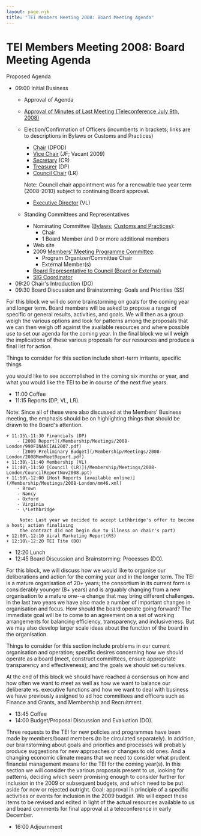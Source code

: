 ```yaml
---
layout: page.njk
title: "TEI Members Meeting 2008: Board Meeting Agenda"
---
```

# TEI Members Meeting 2008: Board Meeting Agenda





Proposed Agenda
 
 * 09:00 Initial Business
	+ Approval of Agenda
	+ [Approval of Minutes of Last Meeting (Teleconference July 9th, 2008\)](/Board/bm29.xml)
	+ Election/Confirmation of Officers (incumbents in brackets; links are to descriptions
	 in Bylaws or Customs and Practices)
		- [Chair](/About/bylaws.xml#TEIby-A3.2) (DPOD)
		- [Vice Chair](/About/bylaws.xml#TEIby-A3.3) (JF; Vacant 2009\)
		- [Secretary](/About/bylaws.xml#TEIby-A3.4) (CR)
		- [Treasurer](/About/bylaws.xml#TEIby-A3.5) (DP)
		- [Council Chair](/About/bylaws.xml#TEIby-A3.6) (LR)
		 
		 Note: Council chair appointment was for a renewable two year term (2008\-2010\) subject
		 to continuing Board approval.
		- [Executive Director](/Board/procedures.xml#body.1_div.1) (VL)
	+ Standing Committees and Representatives
		- Nominating Committee ([Bylaws](/About/bylaws.xml#TEIby-A6.6);
		 [Customs and Practices](/Board/procedures.xml#body.1_div.2_div.3)):
			* Chair
			* 1 Board Member and 0 or more additional members
		- Web site
		- 2009 [Members' Meeting Programme Committee](/Board/procedures.xml#body.1_div.2_div.1):
			* Program Organizer/Committee Chair
			* External Member(s)
		- [Board Representative to Council (Board or External)](/About/bylaws.xml#TEIby-A6.2)
		- [SIG Coordinator](/Board/procedures.xml#body.1_div.5_div.1)
* 09:20 Chair's Introduction (DO)
* 09:30 Board Discussion and Brainstorming: Goals and Priorities (SS)
 
 For this block we will do some brainstorming on goals for the coming
 year and longer term. Board members will be asked to propose a range of
 specific or general results, activities, and goals. We will then as
 a group weigh the various options and look for patterns among the
 proposals that we can then weigh off against the available resources and
 where possible use to set our agenda for the coming year. In the final block
 we will weigh the implications of these various proposals for our resources
 and produce a final list for action.
 


Things to consider for this section include short\-term irritants, specific things
 
 you would like to see accomplished in the coming six months or year, and what you
 would like the TEI to be in course of the next five years.
* 11:00 Coffee
* 11:15 Reports (DP, VL, LR).
 
 Note: Since all of these were also discussed at the Members' Business meeting, the
 emphasis
 should be on highlighting things that should be drawn to the Board's attention.
 


	+ 11:15\-11:30 Financials (DP)
		- [2008 Report](/Membership/Meetings/2008-London/990FINANCIAL2007.pdf)
		- [2009 Preliminary Budget](/Membership/Meetings/2008-London/2008MemMeetReport.pdf)
	+ 11:30\-11:40 Membership (VL)
	+ 11:40\-11:50 [Council (LR)](/Membership/Meetings/2008-London/CouncilReportNov2008.ppt)
	+ 11:50\-12:00 [Host Reports (available online)](/Membership/Meetings/2008-London/mm46.xml)
		- Brown
		- Nancy
		- Oxford
		- Virginia
		- \*Lethbridge
		 
		 Note: Last year we decided to accept Lethbridge's offer to become a host; action finalising
		 the contract did not begin due to illness on chair's part)
	+ 12:00\-12:10 Viral Marketing Report(RS)
	+ 12:10\-12:20 TEI Tite (DO)
* 12:20 Lunch
* 12:45 Board Discussion and Brainstorming: Processes (DO).
 
 For this block, we will discuss how we would like to organise our
 deliberations and action for the coming year and in the longer term. The
 TEI is a mature organisation of 20\+ years; the consortium in its current
 form is considerably younger (8\+ years) and is arguably changing from a
 new organisation to a mature one\-\-a change that may bring different challenges. In
 the last two years we have also made a number of important changes in
 organisation and focus. How should the board operate going forward? The
 immediate goal will be to come to an agreement on a set of working
 arrangements for balancing efficiency, transparency, and inclusiveness.
 But we may also develop larger scale ideas about the function of the
 board in the organisation.
 


Things to consider for this section include problems in our current organisation
 and operation; specific desires concerning how we should operate as a board (meet,
 construct committees, ensure appropriate transparency and effectiveness); and the
 goals
 we should set ourselves.
 


At the end of this block we should have reached a consensus on how and how often we
 want
 to meet as well as how we want to balance our deliberate vs. executive functions and
 how
 we want to deal with business we have previously assigned to 
 ad 
 hoc committees and officers such as Finance and Grants, and Membership and 
 Recruitment.
* 13:45 Coffee
* 14:00 Budget/Proposal Discussion and Evaluation (DO).
 
 Three requests to the TEI for new policies and programmes have been made
 by members/board members (to be circulated separately). In addition, our
 brainstorming about goals and priorities and processes will probably
 produce suggestions for new approaches or changes to old ones. And a
 changing economic climate means that we need to consider what prudent
 financial management means for the TEI for the coming year(s). In this
 section we will consider the various proposals present to us, looking
 for patterns, deciding which seem promising enough to consider further
 for inclusion in the 2009 or subsequent budgets, and which need to be
 put aside for now or rejected outright. Goal: approval in principle of a
 specific activities or events for inclusion in the 2009 budget. We will
 expect these items to be revised and edited in light of the actual
 resources available to us and board comments for final approval at a
 teleconference in early December.
* 16:00 Adjournment





